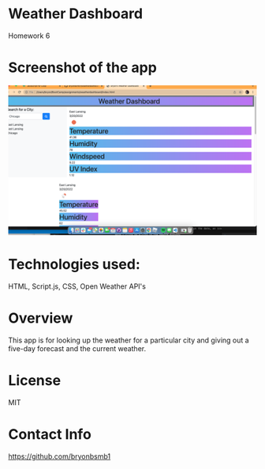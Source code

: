 # Weather Dashboard

Homework 6


# Screenshot of the app 

 ![""](assets/weatherscreenshot.png)

# Technologies used:

HTML, Script.js, CSS, Open Weather API's

# Overview
This app is for looking up the weather for a particular city and giving out a five-day forecast and the current weather.




# License
MIT
 
# Contact Info
https://github.com/bryonbsmb1